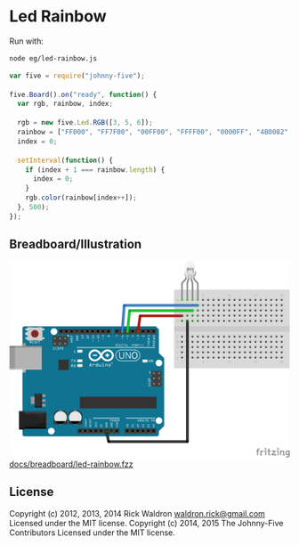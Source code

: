 <!--remove-start-->
# Led Rainbow

Run with:
```bash
node eg/led-rainbow.js
```
<!--remove-end-->

```javascript
var five = require("johnny-five");

five.Board().on("ready", function() {
  var rgb, rainbow, index;

  rgb = new five.Led.RGB([3, 5, 6]);
  rainbow = ["FF000", "FF7F00", "00FF00", "FFFF00", "0000FF", "4B0082", "8F00FF"];
  index = 0;

  setInterval(function() {
    if (index + 1 === rainbow.length) {
      index = 0;
    }
    rgb.color(rainbow[index++]);
  }, 500);
});

```


## Breadboard/Illustration


![docs/breadboard/led-rainbow.png](breadboard/led-rainbow.png)
[docs/breadboard/led-rainbow.fzz](breadboard/led-rainbow.fzz)




<!--remove-start-->
## License
Copyright (c) 2012, 2013, 2014 Rick Waldron <waldron.rick@gmail.com>
Licensed under the MIT license.
Copyright (c) 2014, 2015 The Johnny-Five Contributors
Licensed under the MIT license.
<!--remove-end-->
